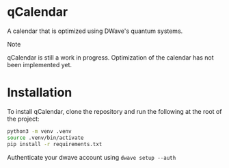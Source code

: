 # qCalendar

A calendar that is optimized using DWave's quantum systems.
> [!NOTE]
> qCalendar is still a work in progress. Optimization of the calendar has not been implemented yet.

# Installation

To install qCalendar, clone the repository and run the following at the root of the project:

```bash
python3 -m venv .venv
source .venv/bin/activate
pip install -r requirements.txt
```

Authenticate your dwave account using `dwave setup --auth`
